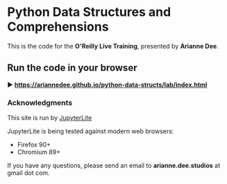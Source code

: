 # Python Data Structures and Comprehensions

This is the code for the **O'Reilly Live Training**, presented by **Arianne Dee**.

## Run the code in your browser

▶️ **https://ariannedee.github.io/python-data-structs/lab/index.html**

### Acknowledgments

This site is run by [JupyterLite](https://jupyterlite.readthedocs.io/)

JupyterLite is being tested against modern web browsers:

- Firefox 90+
- Chromium 89+

If you have any questions, please send an email to **arianne.dee.studios** at gmail dot com.
